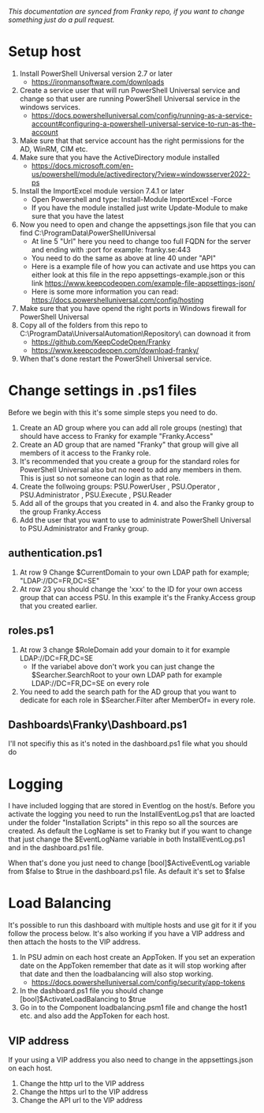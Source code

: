 _This documentation are synced from Franky repo, if you want to change something just do a pull request._

# Setup host
1. Install PowerShell Universal version 2.7 or later
    - https://ironmansoftware.com/downloads
2. Create a service user that will run PowerShell Universal service and change so that user are running PowerShell Universal service in the windows services.
    - https://docs.powershelluniversal.com/config/running-as-a-service-account#configuring-a-powershell-universal-service-to-run-as-the-account
3. Make sure that that service account has the right permissions for the AD, WinRM, CIM etc.
4. Make sure that you have the ActiveDirectory module installed
    - https://docs.microsoft.com/en-us/powershell/module/activedirectory/?view=windowsserver2022-ps
5. Install the ImportExcel module version 7.4.1 or later 
    - Open Powershell and type: Install-Module ImportExcel -Force
    - If you have the module installed just write Update-Module to make sure that you have the latest
6. Now you need to open and change the appsettings.json file that you can find C:\ProgramData\PowerShellUniversal
    - At line 5 "Url" here you need to change too full FQDN for the server and ending with :port for example: franky.se:443
    - You need to do the same as above at line 40 under "API"
    - Here is a example file of how you can activate and use https you can either look at this file in the repo appsettings-example.json or this link https://www.keepcodeopen.com/example-file-appsettings-json/
    - Here is some more information you can read: https://docs.powershelluniversal.com/config/hosting
6. Make sure that you have opend the right ports in Windows firewall for PowerShell Universal
6. Copy all of the folders from this repo to C:\ProgramData\UniversalAutomation\Repository\ can downoad it from
    - https://github.com/KeepCodeOpen/Franky
    - https://www.keepcodeopen.com/download-franky/
7. When that's done restart the PowerShell Universal service.

# Change settings in .ps1 files
Before we begin with this it's some simple steps you need to do.
1. Create an AD group where you can add all role groups (nesting) that should have access to Franky for example "Franky.Access"
2. Create an AD group that are named "Franky" that group will give all members of it access to the Franky role.
3. It's recommended that you create a group for the standard roles for PowerShell Universal also but no need to add any members in them. This is just so not someone can login as that role.
4. Create the follwoing groups: PSU.PowerUser , PSU.Operator , PSU.Administrator , PSU.Execute , PSU.Reader
5. Add all of the groups that you created in 4. and also the Franky group to the group Franky.Access
5. Add the user that you want to use to administrate PowerShell Universal to PSU.Administrator and Franky group.

## authentication.ps1
1. At row 9 Change $CurrentDomain to your own LDAP path for example; "LDAP://DC=FR,DC=SE"
2. At row 23 you should change the 'xxx' to the ID for your own access group that can access PSU. In this example it's the Franky.Access group that you created earlier.

## roles.ps1
1. At row 3 change $RoleDomain add your domain to it for example LDAP://DC=FR,DC=SE
    - If the variabel above don't work you can just change the $Searcher.SearchRoot to your own LDAP path for example LDAP://DC=FR,DC=SE on every role
2. You need to add the search path for the AD group that you want to dedicate for each role in $Searcher.Filter after MemberOf= in every role.

## Dashboards\Franky\Dashboard.ps1
I'll not specifiy this as it's noted in the dashboard.ps1 file what you should do

# Logging
I have included logging that are stored in Eventlog on the host/s.
Before you activate the logging you need to run the InstallEventLog.ps1 that are loacted under the folder "Installation Scripts" in this repo so all the sources are created.
As default the LogName is set to Franky but if you want to change that just change the $EventLogName variable in both InstallEventLog.ps1 and in the dashboard.ps1 file.

When that's done you just need to change [bool]$ActiveEventLog variable from $false to $true in the dashboard.ps1 file.
As default it's set to $false

# Load Balancing
It's possible to run this dashboard with multiple hosts and use git for it if you follow the process below.
It's also working if you have a VIP address and then attach the hosts to the VIP address.

1. In PSU admin on each host create an AppToken. If you set an experation date on the AppToken remember that date as it will stop working after that date and then the loadbalancing will also stop working.
    - https://docs.powershelluniversal.com/config/security/app-tokens
2. In the dashboard.ps1 file you should change [bool]$ActivateLoadBalancing to $true
3. Go in to the Component loadbalancing.psm1 file and change the host1 etc. and also add the AppToken for each host.

## VIP address
If your using a VIP address you also need to change in the appsettings.json on each host.

1. Change the http url to the VIP address
2. Change the https url to the VIP address
3. Change the API url to the VIP address
